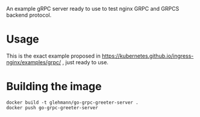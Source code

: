 An example gRPC server ready to use to test nginx GRPC and GRPCS backend protocol.

# Usage

This is the exact example proposed in https://kubernetes.github.io/ingress-nginx/examples/grpc/ , just ready to use.

# Building the image

~~~
docker build -t glehmann/go-grpc-greeter-server .
docker push go-grpc-greeter-server
~~~

